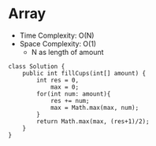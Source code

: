 # Array
* Time Complexity: O(N)
* Space Complexity: O(1)
	* N as length of amount
```
class Solution {
    public int fillCups(int[] amount) {
        int res = 0,
            max = 0;
        for(int num: amount){
            res += num;
            max = Math.max(max, num);
        }
        return Math.max(max, (res+1)/2);
    }
}
```